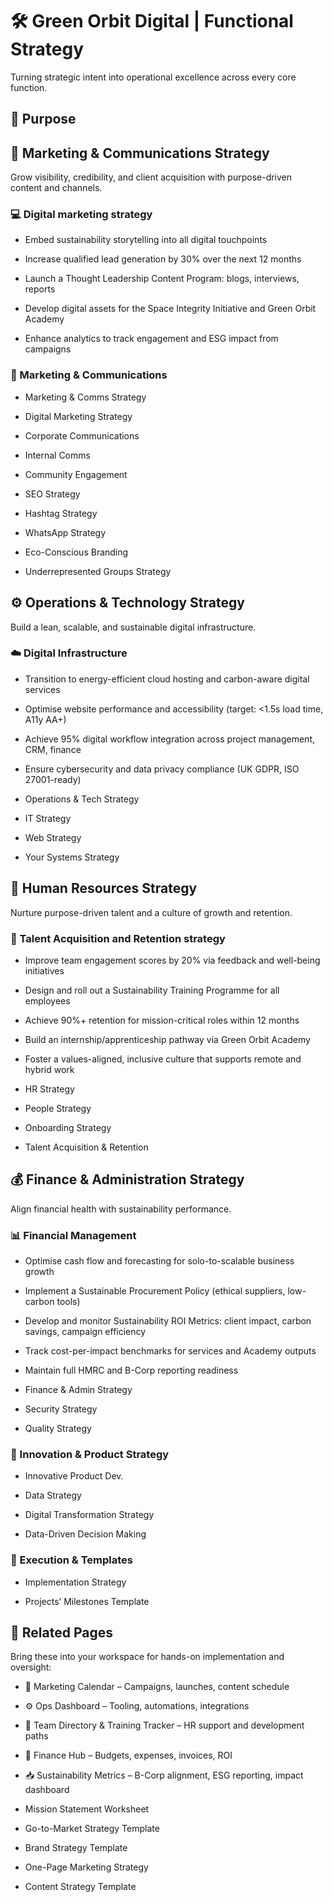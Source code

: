 # 🛠️ Green Orbit Digital | Functional Strategy

Turning strategic intent into operational excellence across every core function.

<!-- Unsupported block type: divider -->

## 🎯 Purpose

<!-- Unsupported block type: quote -->

<!-- Unsupported block type: divider -->

## 📣 Marketing & Communications Strategy 

Grow visibility, credibility, and client acquisition with purpose-driven content and channels.

### 💻 Digital marketing strategy

<!-- Unsupported block type: quote -->

- Embed sustainability storytelling into all digital touchpoints

- Increase qualified lead generation by 30% over the next 12 months

- Launch a Thought Leadership Content Program: blogs, interviews, reports

- Develop digital assets for the Space Integrity Initiative and Green Orbit Academy

- Enhance analytics to track engagement and ESG impact from campaigns



### 📣 Marketing & Communications

- Marketing & Comms Strategy

- Digital Marketing Strategy

- Corporate Communications

- Internal Comms

- Community Engagement

- SEO Strategy

- Hashtag Strategy

- WhatsApp Strategy

- Eco-Conscious Branding

- Underrepresented Groups Strategy

<!-- Unsupported block type: divider -->

## ⚙️ Operations & Technology Strategy 

Build a lean, scalable, and sustainable digital infrastructure.

### ☁️ Digital Infrastructure

<!-- Unsupported block type: quote -->

- Transition to energy-efficient cloud hosting and carbon-aware digital services

- Optimise website performance and accessibility (target: <1.5s load time, A11y AA+)

- Achieve 95% digital workflow integration across project management, CRM, finance

- Ensure cybersecurity and data privacy compliance (UK GDPR, ISO 27001-ready)

- Operations & Tech Strategy

- IT Strategy

- Web Strategy

- Your Systems Strategy

<!-- Unsupported block type: divider -->

## 👥 Human Resources Strategy 

Nurture purpose-driven talent and a culture of growth and retention.

### 🌱 Talent Acquisition and Retention strategy   

<!-- Unsupported block type: quote -->

- Improve team engagement scores by 20% via feedback and well-being initiatives

- Design and roll out a Sustainability Training Programme for all employees

- Achieve 90%+ retention for mission-critical roles within 12 months

- Build an internship/apprenticeship pathway via Green Orbit Academy

- Foster a values-aligned, inclusive culture that supports remote and hybrid work

- HR Strategy

- People Strategy

- Onboarding Strategy

- Talent Acquisition & Retention

<!-- Unsupported block type: divider -->

## 💰 Finance & Administration Strategy 

Align financial health with sustainability performance.

### 📊 Financial Management

<!-- Unsupported block type: quote -->

- Optimise cash flow and forecasting for solo-to-scalable business growth

- Implement a Sustainable Procurement Policy (ethical suppliers, low-carbon tools)

- Develop and monitor Sustainability ROI Metrics: client impact, carbon savings, campaign efficiency

- Track cost-per-impact benchmarks for services and Academy outputs

- Maintain full HMRC and B-Corp reporting readiness



- Finance & Admin Strategy

- Security Strategy

- Quality Strategy



### 🧠 Innovation & Product Strategy

- Innovative Product Dev.

- Data Strategy

- Digital Transformation Strategy

- Data-Driven Decision Making

### 🚀 Execution & Templates

- Implementation Strategy

- Projects’ Milestones Template

<!-- Unsupported block type: divider -->

## 🧩 Related Pages

Bring these into your workspace for hands-on implementation and oversight:

- 📆 Marketing Calendar – Campaigns, launches, content schedule

- ⚙️ Ops Dashboard – Tooling, automations, integrations

- 👤 Team Directory & Training Tracker – HR support and development paths

- 📂 Finance Hub – Budgets, expenses, invoices, ROI

- 📥 Sustainability Metrics – B-Corp alignment, ESG reporting, impact dashboard

- Mission Statement Worksheet

- Go-to-Market Strategy Template

- Brand Strategy Template

- One-Page Marketing Strategy

- Content Strategy Template

<!-- Unsupported block type: divider -->

